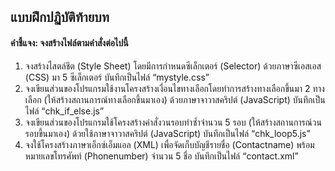 ## แบบฝึกปฏิบัติท้ายบท
#### คำชี้แจง: จงสร้างไฟล์ตามคำสั่งต่อไปนี้
1. จงสร้างไสตล์ชีต (Style Sheet) โดยมีการกำหนดซีเล็กเตอร์ (Selector) ด้วยภาษาซีเอสเอส (CSS) มา 5 ซีเล็กเตอร์ บันทึกเป็นไฟล์ “mystyle.css”
2. จงเขียนส่วนของโปรแกรมใช้งานโครงสร้างเงื่อนไขทางเลือกโดยทำการสร้างทางเลือกขึ้นมา 2 ทางเลือก (ให้สร้างสถานการณ์ทางเลือกขึ้นมาเอง) ด้วยภาษาจาวาสคริปต์ (JavaScript) บันทึกเป็นไฟล์ “chk_if_else.js”
3. จงเขียนส่วนของโปรแกรมใช้โครงสร้างคำสั่งวนรอบทำซ้ำจำนวน 5 รอบ (ให้สร้างสถานการณ์วนรอบขึ้นมาเอง) ด้วยใช้ภาษาจาวาสคริปต์ (JavaScript) บันทึกเป็นไฟล์ “chk_loop5.js”
4. จงใช้โครงสร้างภาษาเอ็กซ์เอ็มแอล (XML) เพื่อจัดเก็บบัญชีรายชื่อ (Contactname) พร้อมหมายเลขโทรศัพท์ (Phonenumber) จำนวน 5 ชื่อ บันทึกเป็นไฟล์ “contact.xml”
